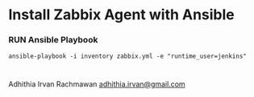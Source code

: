 # Install Zabbix Agent with Ansible

### RUN Ansible Playbook
```
ansible-playbook -i inventory zabbix.yml -e "runtime_user=jenkins"
```
#
Adhithia Irvan Rachmawan <adhithia.irvan@gmail.com>